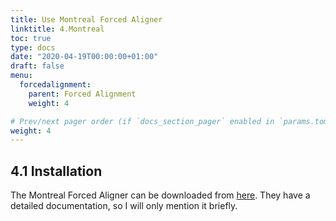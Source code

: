 ```yaml
---
title: Use Montreal Forced Aligner
linktitle: 4.Montreal
toc: true
type: docs
date: "2020-04-19T00:00:00+01:00"
draft: false
menu:
  forcedalignment:
    parent: Forced Alignment
    weight: 4

# Prev/next pager order (if `docs_section_pager` enabled in `params.toml`)
weight: 4
---
```


## 4.1 Installation
The Montreal Forced Aligner can be downloaded from [here](https://github.com/MontrealCorpusTools/Montreal-Forced-Aligner/releases). They have a detailed documentation, so I will only mention it briefly.